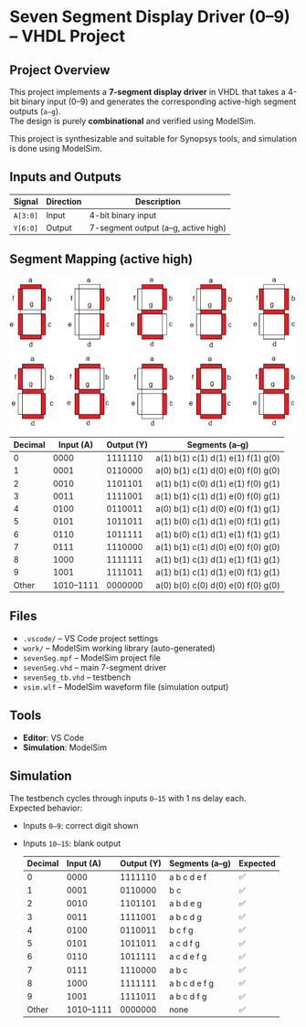 # Seven Segment Display Driver (0–9) – VHDL Project
 
## Project Overview
This project implements a **7-segment display driver** in VHDL that takes a 4-bit binary input (0–9) and generates the corresponding active-high segment outputs (`a–g`).  
The design is purely **combinational** and verified using ModelSim.

This project is synthesizable and suitable for Synopsys tools, and simulation is done using ModelSim.

## Inputs and Outputs
| Signal | Direction | Description |
|--------|-----------|-------------|
| `A[3:0]` | Input | 4-bit binary input |
| `Y[6:0]` | Output | 7-segment output (a–g, active high) |

## Segment Mapping (active high)

![7-Segment Driver Simulation](Segments.png)

Decimal | Input (A) | Output (Y)   | Segments (a–g)
--------|------------|--------------|----------------------------
0       | 0000       | 1111110      | a(1) b(1) c(1) d(1) e(1) f(1) g(0)
1       | 0001       | 0110000      | a(0) b(1) c(1) d(0) e(0) f(0) g(0)
2       | 0010       | 1101101      | a(1) b(1) c(0) d(1) e(1) f(0) g(1)
3       | 0011       | 1111001      | a(1) b(1) c(1) d(1) e(0) f(0) g(1)
4       | 0100       | 0110011      | a(0) b(1) c(1) d(0) e(0) f(1) g(1)
5       | 0101       | 1011011      | a(1) b(0) c(1) d(1) e(0) f(1) g(1)
6       | 0110       | 1011111      | a(1) b(0) c(1) d(1) e(1) f(1) g(1)
7       | 0111       | 1110000      | a(1) b(1) c(1) d(0) e(0) f(0) g(0)
8       | 1000       | 1111111      | a(1) b(1) c(1) d(1) e(1) f(1) g(1)
9       | 1001       | 1111011      | a(1) b(1) c(1) d(1) e(0) f(1) g(1)
Other   | 1010–1111  | 0000000      | a(0) b(0) c(0) d(0) e(0) f(0) g(0)

## Files

- `.vscode/` – VS Code project settings  
- `work/` – ModelSim working library (auto-generated)  
- `sevenSeg.mpf` – ModelSim project file  
- `sevenSeg.vhd` – main 7-segment driver  
- `sevenSeg_tb.vhd` – testbench  
- `vsim.wlf` – ModelSim waveform file (simulation output)  

## Tools
- **Editor**: VS Code  
- **Simulation**: ModelSim



## Simulation
The testbench cycles through inputs `0–15` with 1 ns delay each.  
Expected behavior:
- Inputs `0–9`: correct digit shown  
- Inputs `10–15`: blank output

   | Decimal | Input (A) | Output (Y) | Segments (a–g) | Expected |
   |---------|-----------|------------|----------------|----------|
   | 0 | 0000 | 1111110 | a b c d e f | ✅ |
   | 1 | 0001 | 0110000 | b c | ✅ |
   | 2 | 0010 | 1101101 | a b d e g | ✅ |
   | 3 | 0011 | 1111001 | a b c d g | ✅ |
   | 4 | 0100 | 0110011 | b c f g | ✅ |
   | 5 | 0101 | 1011011 | a c d f g | ✅ |
   | 6 | 0110 | 1011111 | a c d e f g | ✅ |
   | 7 | 0111 | 1110000 | a b c | ✅ |
   | 8 | 1000 | 1111111 | a b c d e f g | ✅ |
   | 9 | 1001 | 1111011 | a b c d f g | ✅ |
   | Other | 1010–1111 | 0000000 | none | ✅ |
